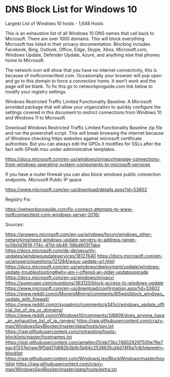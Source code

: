 
# DNS Block List for Windows 10


Largest List of Windows 10 hosts - 1,648 Hosts


This is an exhaustive list of all Windows 10 DNS names that call back to Microsoft. There are over 1000 domains. This will block everything Microsoft has listed in their privacy documentation. Blocking includes Facebook, Bing, Outlook, Office, Edge, Skype, Xbox, Microsoft.com, Windows Update, Defender Update, Azure, and anything else that phones home to Microsoft.


The network icon will show that you have no internet connectivity, this is because of msftconnecttest.com. Occasionally your browser will pop open and go to this domain to force a connection home. It won't work and the page will be blank. To fix this go to networkproguide.com link below to modify your registry settings.


Windows Restricted Traffic Limited Functionality Baseline:
A Microsoft provided package that will allow your organization to quickly configure the settings covered in this document to restrict connections from Windows 10 and Windows 11 to Microsoft.


Download Windows Restricted Traffic Limited Functionality Baseline zip file and run the powershell script. This will break browsing the internet because of Windows checking https websites against microsoft certificate authorities. But you can always edit the GPOs it modifies for SSLs after the fact with GPedit.msc under administrative templates.

https://docs.microsoft.com/en-us/windows/privacy/manage-connections-from-windows-operating-system-components-to-microsoft-services


If you have a router firewall you can also block windows public connection endpoints.
Microsoft Public IP space

https://www.microsoft.com/en-us/download/details.aspx?id=53602


Registry Fix:

https://networkproguide.com/fix-connect-attempts-to-www-msftconnecttest-com-windows-server-2016/




Sources:

https://answers.microsoft.com/en-us/windows/forum/windows_other-networking/need-windows-update-servers-ip-address-range-to/0b0d3618-f74c-411d-bb46-58bd605f7abe
https://docs.microsoft.com/de-de/security-updates/windowsupdateservices/18127640
https://docs.microsoft.com/en-us/answers/questions/121284/wsus-update-url.html
https://docs.microsoft.com/en-us/windows/deployment/update/windows-update-troubleshooting#why-am-i-offered-an-older-updateupgrade
https://docs.microsoft.com/en-us/windows/privacy/
https://superuser.com/questions/363120/block-access-to-windows-update
https://www.microsoft.com/en-us/download/confirmation.aspx?id=53602
https://www.reddit.com/r/MoneroMining/comments/8l5wpt/block_windows_update_with_firewall/
https://www.reddit.com/r/sysadmin/comments/g345cj/windows_update_official_list_of_ips_or_domains/
https://www.reddit.com/r/Windows10/comments/3j8909/does_anyone_have_an_exhaustive_list_of_ip_ranges/
https://raw.githubusercontent.com/crazy-max/WindowsSpyBlocker/master/data/hosts/spy.txt
https://raw.githubusercontent.com/notracking/hosts-blocklists/master/hostnames.txt
https://gist.githubusercontent.com/amalleo25/eb73bc748029297500e76e7eac41337e/raw/9f5dd17d682b3b9c5b64c253863fcd4d74f9a7c8/telemetry-blocklist
https://raw.githubusercontent.com/WindowsLies/BlockWindows/master/hostslist
https://raw.githubusercontent.com/crazy-max/WindowsSpyBlocker/master/data/hosts/extra.txt
